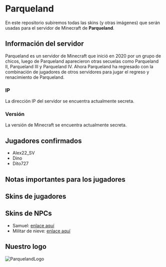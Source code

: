 # Parqueland
En este repositorio subiremos todas las skins (y otras imágenes) que serán usadas para el servidor de Minecraft de **Parqueland**.

## Información del servidor
Parqueland es un servidor de Minecraft que inició en 2020 por un grupo de chicos, luego de Parqueland aparecieron otras secuelas como Parqueland II, Parqueland III y Parqueland IV. Ahora Parqueland ha regresado con la combinación de jugadores de otros servidores para jugar el regreso y renacimiento de Parqueland.
### IP
La dirección IP del servidor se encuentra actualmente secreta.
### Versión
La versión de Minecraft se encuentra actualmente secreta.

## Jugadores confirmados
- Alex22_SV
- Dino
- Dito727

## Notas importantes para los jugadores
## Skins de jugadores

## Skins de NPCs
- Samuel: [enlace aquí](https://parqueland.ml/samuelnpc.png)
- Militar de nieve: [enlace aquí](https://parqueland.ml/militarnieve.png)

## Nuestro logo
![ParquelandLogo](https://alex22-sv.tk/parqueland.png)
